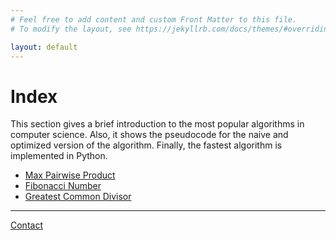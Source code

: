 ```yaml
---
# Feel free to add content and custom Front Matter to this file.
# To modify the layout, see https://jekyllrb.com/docs/themes/#overriding-theme-defaults

layout: default
---
```


# Index

This section gives a brief introduction to the most popular algorithms in computer science. Also, it shows the pseudocode for the naive and optimized version of the algorithm. Finally, the fastest algorithm is implemented in Python.  

*   [Max Pairwise Product](/algorithms/2021/02/26/maximum-pairwise-product.html)
*   [Fibonacci Number](/algorithms/2021/03/10/fibonacci.html)
*   [Greatest Common Divisor](/algorithms/2021/03/14/gcd.html)

* * *

[Contact](./contact/)